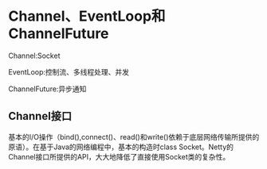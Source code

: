 # Channel、EventLoop和ChannelFuture
Channel:Socket

EventLoop:控制流、多线程处理、并发

ChannelFuture:异步通知

## Channel接口
基本的I/O操作（bind(),connect()、read()和write()依赖于底层网络传输所提供的原语）。在基于Java的网络编程中，基本的构造时class Socket。Netty的Channel接口所提供的API，大大地降低了直接使用Socket类的复杂性。


